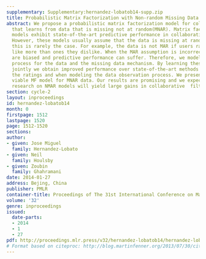 ```yaml
---
supplementary: Supplementary:hernandez-lobatob14-supp.zip
title: Probabilistic Matrix Factorization with Non-random Missing Data
abstract: We propose a probabilistic matrix factorization model for collaborative  filtering
  that learns from data that is missing not at random(MNAR). Matrix factorization
  models exhibit state-of-the-art predictive performance in collaborative filtering.
  However, these models usually assume that the data is missing at random (MAR), and
  this is rarely the case. For example, the data is not MAR if users rate items they
  like more than ones they dislike. When the MAR assumption is incorrect, inferences
  are biased and predictive performance can suffer. Therefore, we model both the generative
  process for the data and the missing data mechanism. By learning these two models
  jointly we obtain improved performance over state-of-the-art methods when predicting
  the ratings and when modeling the data observation process. We present the first
  viable MF model for MNAR data. Our results are promising and we expect that further
  research on NMAR models will yield large gains in collaborative  filtering.
section: cycle-2
layout: inproceedings
id: hernandez-lobatob14
month: 0
firstpage: 1512
lastpage: 1520
page: 1512-1520
sections: 
author:
- given: Jose Miguel
  family: Hernandez-Lobato
- given: Neil
  family: Houlsby
- given: Zoubin
  family: Ghahramani
date: 2014-01-27
address: Bejing, China
publisher: PMLR
container-title: Proceedings of The 31st International Conference on Machine Learning
volume: '32'
genre: inproceedings
issued:
  date-parts:
  - 2014
  - 1
  - 27
pdf: http://proceedings.mlr.press/v32/hernandez-lobatob14/hernandez-lobatob14.pdf
# Format based on citeproc: http://blog.martinfenner.org/2013/07/30/citeproc-yaml-for-bibliographies/
---
```

